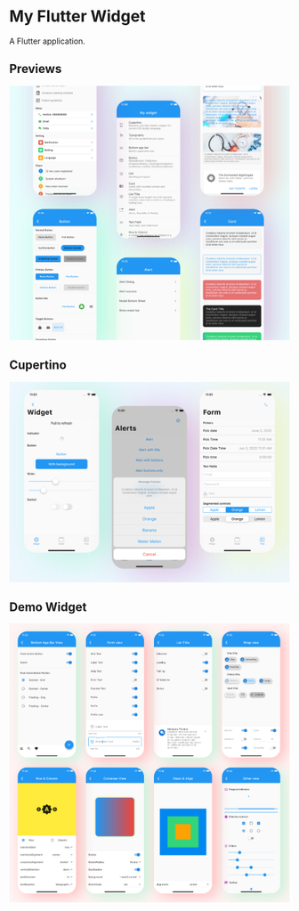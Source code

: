 # My Flutter Widget

A Flutter application.

## Previews

![](resources/menu.png)

## Cupertino

![](resources/cupertino.png) 

## Demo Widget

![](resources/widget.png) 
